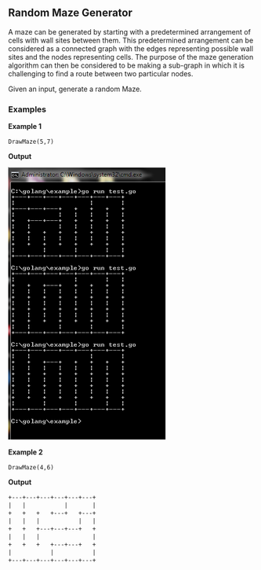 ## Random Maze Generator

A maze can be generated by starting with a predetermined arrangement of cells with wall sites between them. This predetermined arrangement can be considered as a connected graph with the edges representing possible wall sites and the nodes representing cells. The purpose of the maze generation algorithm can then be considered to be making a sub-graph in which it is challenging to find a route between two particular nodes.

Given an input, generate a random Maze.

### Examples

**Example 1**

```text
DrawMaze(5,7)
```

**Output**

<p align="left">
  <img src="../assets/maze.png" alt="Maze">
</p>

**Example 2**

```text
DrawMaze(4,6)
```

**Output**

```text
+---+---+---+---+---+---+
|   |           |       |
+   +   +   +---+   +---+
|   |   |           |   |
+   +   +---+---+---+   +
|   |   |               |
+   +   +   +---+---+   +
|           |           |
+---+---+---+---+---+---+
```
